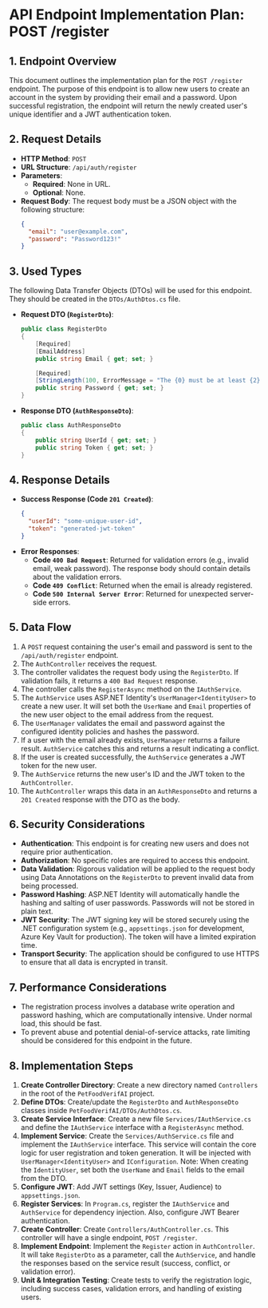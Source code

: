 # API Endpoint Implementation Plan: POST /register

## 1. Endpoint Overview
This document outlines the implementation plan for the `POST /register` endpoint. The purpose of this endpoint is to allow new users to create an account in the system by providing their email and a password. Upon successful registration, the endpoint will return the newly created user's unique identifier and a JWT authentication token.

## 2. Request Details
- **HTTP Method**: `POST`
- **URL Structure**: `/api/auth/register`
- **Parameters**:
  - **Required**: None in URL.
  - **Optional**: None.
- **Request Body**: The request body must be a JSON object with the following structure:
  ```json
  {
    "email": "user@example.com",
    "password": "Password123!"
  }
  ```

## 3. Used Types
The following Data Transfer Objects (DTOs) will be used for this endpoint. They should be created in the `DTOs/AuthDtos.cs` file.

- **Request DTO (`RegisterDto`)**:
  ```csharp
  public class RegisterDto
  {
      [Required]
      [EmailAddress]
      public string Email { get; set; }

      [Required]
      [StringLength(100, ErrorMessage = "The {0} must be at least {2} and at max {1} characters long.", MinimumLength = 8)]
      public string Password { get; set; }
  }
  ```

- **Response DTO (`AuthResponseDto`)**:
  ```csharp
  public class AuthResponseDto
  {
      public string UserId { get; set; }
      public string Token { get; set; }
  }
  ```

## 4. Response Details
- **Success Response (Code `201 Created`)**:
  ```json
  {
    "userId": "some-unique-user-id",
    "token": "generated-jwt-token"
  }
  ```
- **Error Responses**:
  - **Code `400 Bad Request`**: Returned for validation errors (e.g., invalid email, weak password). The response body should contain details about the validation errors.
  - **Code `409 Conflict`**: Returned when the email is already registered.
  - **Code `500 Internal Server Error`**: Returned for unexpected server-side errors.

## 5. Data Flow
1.  A `POST` request containing the user's email and password is sent to the `/api/auth/register` endpoint.
2.  The `AuthController` receives the request.
3.  The controller validates the request body using the `RegisterDto`. If validation fails, it returns a `400 Bad Request` response.
4.  The controller calls the `RegisterAsync` method on the `IAuthService`.
5.  The `AuthService` uses ASP.NET Identity's `UserManager<IdentityUser>` to create a new user. It will set both the `UserName` and `Email` properties of the new user object to the email address from the request.
6.  The `UserManager` validates the email and password against the configured identity policies and hashes the password.
7.  If a user with the email already exists, `UserManager` returns a failure result. `AuthService` catches this and returns a result indicating a conflict.
8.  If the user is created successfully, the `AuthService` generates a JWT token for the new user.
9.  The `AuthService` returns the new user's ID and the JWT token to the `AuthController`.
10. The `AuthController` wraps this data in an `AuthResponseDto` and returns a `201 Created` response with the DTO as the body.

## 6. Security Considerations
- **Authentication**: This endpoint is for creating new users and does not require prior authentication.
- **Authorization**: No specific roles are required to access this endpoint.
- **Data Validation**: Rigorous validation will be applied to the request body using Data Annotations on the `RegisterDto` to prevent invalid data from being processed.
- **Password Hashing**: ASP.NET Identity will automatically handle the hashing and salting of user passwords. Passwords will not be stored in plain text.
- **JWT Security**: The JWT signing key will be stored securely using the .NET configuration system (e.g., `appsettings.json` for development, Azure Key Vault for production). The token will have a limited expiration time.
- **Transport Security**: The application should be configured to use HTTPS to ensure that all data is encrypted in transit.

## 7. Performance Considerations
- The registration process involves a database write operation and password hashing, which are computationally intensive. Under normal load, this should be fast.
- To prevent abuse and potential denial-of-service attacks, rate limiting should be considered for this endpoint in the future.

## 8. Implementation Steps
1.  **Create Controller Directory**: Create a new directory named `Controllers` in the root of the `PetFoodVerifAI` project.
2.  **Define DTOs**: Create/update the `RegisterDto` and `AuthResponseDto` classes inside `PetFoodVerifAI/DTOs/AuthDtos.cs`.
3.  **Create Service Interface**: Create a new file `Services/IAuthService.cs` and define the `IAuthService` interface with a `RegisterAsync` method.
4.  **Implement Service**: Create the `Services/AuthService.cs` file and implement the `IAuthService` interface. This service will contain the core logic for user registration and token generation. It will be injected with `UserManager<IdentityUser>` and `IConfiguration`. Note: When creating the `IdentityUser`, set both the `UserName` and `Email` fields to the email from the DTO.
5.  **Configure JWT**: Add JWT settings (Key, Issuer, Audience) to `appsettings.json`.
6.  **Register Services**: In `Program.cs`, register the `IAuthService` and `AuthService` for dependency injection. Also, configure JWT Bearer authentication.
7.  **Create Controller**: Create `Controllers/AuthController.cs`. This controller will have a single endpoint, `POST /register`.
8.  **Implement Endpoint**: Implement the `Register` action in `AuthController`. It will take `RegisterDto` as a parameter, call the `AuthService`, and handle the responses based on the service result (success, conflict, or validation error).
9.  **Unit & Integration Testing**: Create tests to verify the registration logic, including success cases, validation errors, and handling of existing users.
